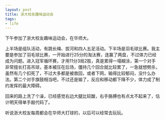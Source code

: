 ```yaml
---
layout: post
title: 浙大校友趣味运动会
tags:
- life
---
```

下午参加了浙大校友趣味运动会，在华师大。

上半场是组队活动，有跳长绳、拔河和四人五足活动。下半场是羽毛球比赛。我主要是参加了羽毛球比赛，一开始进行25分的淘汰赛，连赢了两盘，不过体力已经成为问题。进入冠军循环赛，才用11分3局2胜，真是累得一塌糊涂，第一个对手非常擅长打高吊球，基本被压在后场，僵持几个回合就比较累了，一急就想劈杀，虽然有几个扣死了，不过大多都是被救回，或者下网，输得比较郁闷，没什么办法。第二个对手旗鼓相当吧，不过还是输了，反应和移动都下降不少，体力成了制约发挥的最大障碍。

回来的路上洗了个澡，已经感觉右边大腿比较酸，右手胳膊也有点太不起来了，估计明天得单手敲代码了。

听说浙大校友每周都会在华师大打球的，以后可以经常去玩玩。

